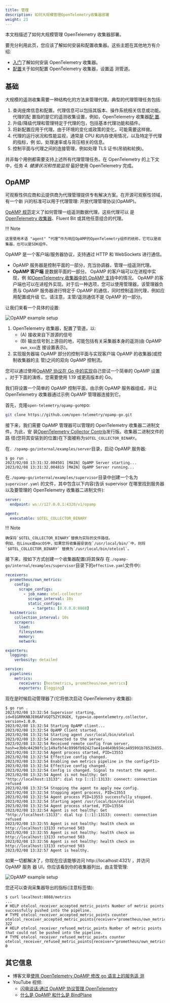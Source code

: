 ```yaml
---
title: 管理
description: 如何大规模管理OpenTelemetry收集器部署
weight: 23
---
```


本文档描述了如何大规模管理 OpenTelemetry 收集器部署。

要充分利用此页，您应该了解如何安装和配置收集器。这些主题在其他地方有介绍:

- [入门][otel-collector-getting-started]了解如何安装 OpenTelemetry 收集器。
- [配置][otel-collector-configuration]关于如何配置 OpenTelemetry 收集器，设置遥
  测管道。

## 基础

大规模的遥测收集需要一种结构化的方法来管理代理。典型的代理管理任务包括:

1. 查询座席信息和配置。代理信息可以包括其版本、操作系统相关信息或功能。代理的配
   置指的是它的遥测收集设置，例如，OpenTelemetry 收集器[配
   置][otel-collector-configuration].
2. 升级/降级代理和管理特定于代理的包，包括基本代理功能和插件。
3. 将新配置应用于代理。由于环境的变化或政策的变化，可能需要这样做。
4. 代理的运行状况和性能监视，通常是 CPU 和内存使用情况，以及特定于代理的指标，例
   如，处理速率或与背压相关的信息。
5. 控制平面与代理之间的连接管理，例如处理 TLS 证书(吊销和轮换)。

并非每个用例都需要支持上述所有代理管理任务。在 OpenTelemetry 的上下文中，任务
_4. 健康状况和性能监视_ 最好使用 OpenTelemetry 完成。

## OpAMP

可观察性供应商和云提供商为代理管理提供专有解决方案。在开源可观察性领域，有一个新
兴的标准可以用于代理管理: 开放代理管理协议(OpAMP)。

[OpAMP 规范][opamp-spec]定义了如何管理一组遥测数据代理。这些代理可以
是[OpenTelemetry 收集器][otel-collector]、Fluent Bit 或其他任意组合的代理。

!!! Note

    这里使用术语 "agent" “代理”作为响应OpAMP的OpenTelemetry组件的统称，它可以是收集器，也可以是SDK组件。

OpAMP 是一个客户端/服务器协议，支持通过 HTTP 和 WebSockets 进行通信。

- OpAMP 服务器是控制平面的一部分，充当协调器，管理一组遥测代理。
- **OpAMP 客户端** 是数据平面的一部分。 OpAMP 的客户端可以在进程中实现，例
  如[OpenTelemetry 收集器中的 OpAMP 支持][opamp-in-otel-collector]中的情况。
  OpAMP 的客户端也可以在进程外实现。对于后一种选项，您可以使用管理器，该管理器负
  责与 OpAMP 服务器进行特定于 OpAMP 的通信，同时控制遥测代理，例如应用配置或升级
  它。请注意，主管/遥测通信不是 OpAMP 的一部分。

让我们来看一个具体的设置:

![OpAMP example setup](../img/opamp.svg)

1. OpenTelemetry 收集器，配置了管道，以:
   - (A) 接收来自下游源的信号
   - (B) 输出信号到上游目的地，可能包括有关采集器本身的遥测(由 OpAMP `own_xxx`连
     接设置表示)。
2. 实现服务器端 OpAMP 部分的控制平面与实现客户端 OpAMP 的收集器(或控制收集器的主
   管)之间的双向 OpAMP 控制流。

您可以通过使用[OpAMP 协议在 Go 中的实现][opamp-go]自己尝试一个简单的 OpAMP 设置
。对于下面的演练，您需要使用 1.19 或更高版本的 Go。

我们将设置一个简单的 OpAMP 控制平面，由示例 OpAMP 服务器组成，并让 OpenTelemetry
收集器通过示例 OpAMP 管理器连接到它。

首先，克隆`open-telemetry/opamp-go`repo:

```sh
git clone https://github.com/open-telemetry/opamp-go.git
```

接下来，我们需要 OpAMP 管理器可以管理的 OpenTelemetry 收集器二进制文件。为此，安
装[OpenTelemetry Collector Contrib][otelcolcontrib]发行版。收集器二进制文件的路
径(您将其安装到的位置)在下面被称为`$OTEL_COLLECTOR_BINARY`。

在`. /opamp-go/internal/examples/server`目录，启动 OpAMP 服务器:

```console
$ go run .
2023/02/08 13:31:32.004501 [MAIN] OpAMP Server starting...
2023/02/08 13:31:32.004815 [MAIN] OpAMP Server running...
```

在`./opamp-go/internal/examples/supervisor`目录中创建一个名为`supervisor.yaml`
的文件，其中包含以下内容(告诉 supervisor 在哪里找到服务器以及要管理的
OpenTelemetry 收集器二进制文件):

```yaml
server:
  endpoint: ws://127.0.0.1:4320/v1/opamp

agent:
  executable: $OTEL_COLLECTOR_BINARY
```

!!! Note

    确保将`$OTEL_COLLECTOR_BINARY`替换为实际的文件路径。
    例如，在Linux或macOS中，如果您将收集器安装在`/usr/local/bin/`中，则将`$OTEL_COLLECTOR_BINARY` 替换为`/usr/local/bin/otelcol`。

接下来，按如下方式创建一个收集器配置(将其保存
在`./opamp-go/internal/examples/supervisor`目录下的`effective.yaml`文件中):

```yaml
receivers:
  prometheus/own_metrics:
    config:
      scrape_configs:
        - job_name: otel-collector
          scrape_interval: 10s
          static_configs:
            - targets: [0.0.0.0:8888]
  hostmetrics:
    collection_interval: 10s
    scrapers:
      load:
      filesystem:
      memory:
      network:

exporters:
  logging:
    verbosity: detailed

service:
  pipelines:
    metrics:
      receivers: [hostmetrics, prometheus/own_metrics]
      exporters: [logging]
```

现在是时候启动管理器了(它将依次启动 OpenTelemetry 收集器):

```console
$ go run .
2023/02/08 13:32:54 Supervisor starting, id=01GRRKNBJE06AFVGQT5ZYC0GEK, type=io.opentelemetry.collector, version=1.0.0.
2023/02/08 13:32:54 Starting OpAMP client...
2023/02/08 13:32:54 OpAMP Client started.
2023/02/08 13:32:54 Starting agent /usr/local/bin/otelcol
2023/02/08 13:32:54 Connected to the server.
2023/02/08 13:32:54 Received remote config from server, hash=e3b0c44298fc1c149afbf4c8996fb92427ae41e4649b934ca495991b7852b855.
2023/02/08 13:32:54 Agent process started, PID=13553
2023/02/08 13:32:54 Effective config changed.
2023/02/08 13:32:54 Enabling own metrics pipeline in the config<F11>
2023/02/08 13:32:54 Effective config changed.
2023/02/08 13:32:54 Config is changed. Signal to restart the agent.
2023/02/08 13:32:54 Agent is not healthy: Get "http://localhost:13133": dial tcp [::1]:13133: connect: connection refused
2023/02/08 13:32:54 Stopping the agent to apply new config.
2023/02/08 13:32:54 Stopping agent process, PID=13553
2023/02/08 13:32:54 Agent process PID=13553 successfully stopped.
2023/02/08 13:32:54 Starting agent /usr/local/bin/otelcol
2023/02/08 13:32:54 Agent process started, PID=13554
2023/02/08 13:32:54 Agent is not healthy: Get "http://localhost:13133": dial tcp [::1]:13133: connect: connection refused
2023/02/08 13:32:55 Agent is not healthy: health check on http://localhost:13133 returned 503
2023/02/08 13:32:55 Agent is not healthy: health check on http://localhost:13133 returned 503
2023/02/08 13:32:56 Agent is not healthy: health check on http://localhost:13133 returned 503
2023/02/08 13:32:57 Agent is healthy.
```

如果一切都解决了，你现在应该能够访问 http://localhost:4321/ ，并访问 OpAMP 服务
器 UI，你应该看到你的收集器列出，由主管管理:

![OpAMP example setup](../img/opamp-server-ui.png)

您还可以查询采集器导出的指标(注意标签值):

```console
$ curl localhost:8888/metrics
...
# HELP otelcol_receiver_accepted_metric_points Number of metric points successfully pushed into the pipeline.
# TYPE otelcol_receiver_accepted_metric_points counter
otelcol_receiver_accepted_metric_points{receiver="prometheus/own_metrics",service_instance_id="01GRRKNBJE06AFVGQT5ZYC0GEK",service_name="io.opentelemetry.collector",service_version="1.0.0",transport="http"} 322
# HELP otelcol_receiver_refused_metric_points Number of metric points that could not be pushed into the pipeline.
# TYPE otelcol_receiver_refused_metric_points counter
otelcol_receiver_refused_metric_points{receiver="prometheus/own_metrics",service_instance_id="01GRRKNBJE06AFVGQT5ZYC0GEK",service_name="io.opentelemetry.collector",service_version="1.0.0",transport="http"} 0
```

## 其它信息

- 博客文章[使用 OpenTelemetry OpAMP 修改 go 语言上的服务遥
  测][blog-opamp-service-telemetry]
- YouTube 视频:
  - [闪电谈话:通过 OpAMP 协议管理 OpenTelemetry][opamp-lt]
  - [什么是 OpAMP 和什么是 BindPlane][opamp-bindplane]

[otel-collector]: ./index.md
[otel-collector-getting-started]: ./getting-started.md
[otel-collector-configuration]: ./configuration.md
[opamp-spec]:
  https://github.com/open-telemetry/opamp-spec/blob/main/specification.md
[opamp-in-otel-collector]:
  https://docs.google.com/document/d/1KtH5atZQUs9Achbce6LiOaJxLbksNJenvgvyKLsJrkc/edit#heading=h.ioikt02qpy5f
[opamp-go]: https://github.com/open-telemetry/opamp-go
[otelcolcontrib]:
  https://github.com/open-telemetry/opentelemetry-collector-releases/releases
[blog-opamp-service-telemetry]: ../../blog/2022/opamp/index.md
[opamp-lt]: https://www.youtube.com/watch?v=LUsfZFRM4yo
[opamp-bindplane]: https://www.youtube.com/watch?v=N18z2dOJSd8
